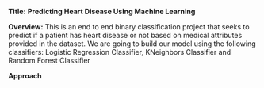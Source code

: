 **Title:** **Predicting Heart Disease Using Machine Learning**

**Overview:**
This is an end to end binary classification project that seeks to predict if a patient has heart disease or not based on medical attributes provided in the dataset.
We are going to build our model using the following classifiers: Logistic Regression Classifier, KNeighbors Classifier and Random Forest Classifier

**Approach**
